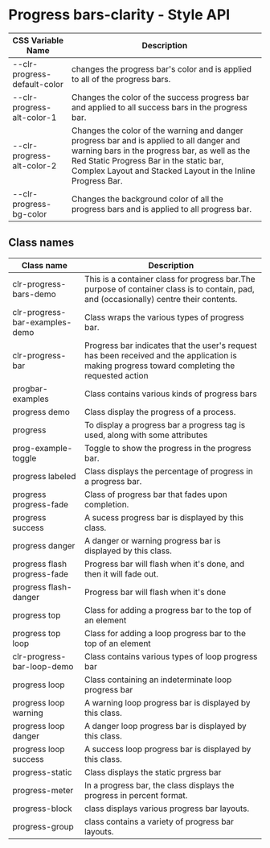 # Progress bars-clarity - Style API

| CSS Variable Name          | Description                                                        |
| -------------------------- | ------------------------------------------------------------------ |
| --clr-progress-default-color | changes the progress bar's color and is applied to all of the progress bars.
| --clr-progress-alt-color-1 | Changes the color of the success progress bar and applied to all success bars in the progress bar.
| --clr-progress-alt-color-2 | Changes the color of the warning and danger progress bar and is applied to all danger and warning bars in the progress bar, as well as the Red Static Progress Bar in the static bar, Complex Layout and  Stacked Layout in the Inline Progress Bar.
| --clr-progress-bg-color | Changes the background color of all the progress bars and is applied to all progress bar.
## Class names
| Class name    | Description                              |
| ------------- | ---------------------------------------- |
| clr-progress-bars-demo | This is a container class for progress bar.The purpose of container class is to contain, pad, and (occasionally) centre their contents. |
| clr-progress-bar-examples-demo | Class wraps the various types of progress bar. |
| clr-progress-bar | Progress bar indicates that the user's request has been received and the application is making progress toward completing the requested action |
| progbar-examples | Class contains various kinds of progress bars |
| progress demo | Class display the progress of a process.|
| progress | To display a progress bar a progress tag is used, along with some attributes |
| prog-example-toggle | Toggle to show the progress in the progress bar. |
| progress labeled | Class displays the percentage of progress in a progress bar. |
| progress progress-fade | Class of progress bar that fades upon completion. |
| progress success | A sucess progress bar is displayed by this class. |
| progress danger |A danger or warning progress bar is displayed by this class.  |
| progress flash progress-fade | Progress bar will flash when it's done, and then it will fade out.|
| progress flash-danger | Progress bar will flash when it's done |
| progress top | Class for adding a progress bar to the top of an element |
| progress top loop | Class for adding a loop progress bar to the top of an element |
| clr-progress-bar-loop-demo | Class contains various types of loop progress bar |
| progress loop | Class containing an indeterminate loop progress bar |
| progress loop warning | A warning loop progress bar is displayed by this class. |
| progress loop danger |A danger loop progress bar is displayed by this class.  |
| progress loop success | A success loop progress bar is displayed by this class. |
| progress-static | Class displays the  static prgress bar |
| progress-meter | In a progress bar, the class displays the progress in percent format. |
| progress-block | class displays various progress bar layouts. |
| progress-group |  class contains a variety of progress bar layouts. |